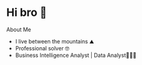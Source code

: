 
 # Hi bro 🤙

About Me 

- I live between the mountains ⛰️
- Professional solver 🤓
- Business Intelligence Analyst |  Data Analyst👨🏻‍💻







